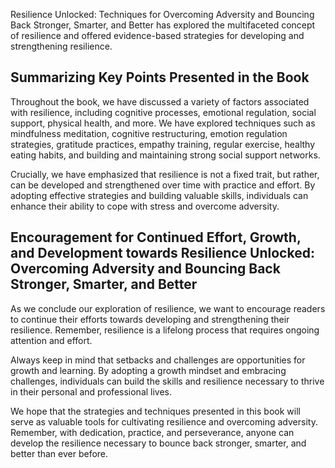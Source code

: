
Resilience Unlocked: Techniques for Overcoming Adversity and Bouncing Back Stronger, Smarter, and Better has explored the multifaceted concept of resilience and offered evidence-based strategies for developing and strengthening resilience.

Summarizing Key Points Presented in the Book
--------------------------------------------

Throughout the book, we have discussed a variety of factors associated with resilience, including cognitive processes, emotional regulation, social support, physical health, and more. We have explored techniques such as mindfulness meditation, cognitive restructuring, emotion regulation strategies, gratitude practices, empathy training, regular exercise, healthy eating habits, and building and maintaining strong social support networks.

Crucially, we have emphasized that resilience is not a fixed trait, but rather, can be developed and strengthened over time with practice and effort. By adopting effective strategies and building valuable skills, individuals can enhance their ability to cope with stress and overcome adversity.

Encouragement for Continued Effort, Growth, and Development towards Resilience Unlocked: Overcoming Adversity and Bouncing Back Stronger, Smarter, and Better
-------------------------------------------------------------------------------------------------------------------------------------------------------------

As we conclude our exploration of resilience, we want to encourage readers to continue their efforts towards developing and strengthening their resilience. Remember, resilience is a lifelong process that requires ongoing attention and effort.

Always keep in mind that setbacks and challenges are opportunities for growth and learning. By adopting a growth mindset and embracing challenges, individuals can build the skills and resilience necessary to thrive in their personal and professional lives.

We hope that the strategies and techniques presented in this book will serve as valuable tools for cultivating resilience and overcoming adversity. Remember, with dedication, practice, and perseverance, anyone can develop the resilience necessary to bounce back stronger, smarter, and better than ever before.
